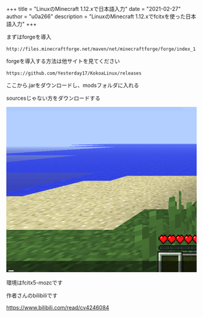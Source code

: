 +++
title = "LinuxのMinecraft 1.12.xで日本語入力"
date = "2021-02-27"
author = "u0a266"
description = "LinuxのMinecraft 1.12.xでfcitxを使った日本語入力"
+++

まずはforgeを導入

```url
http://files.minecraftforge.net/maven/net/minecraftforge/forge/index_1.12.2.html
```

forgeを導入する方法は他サイトを見てください

```url
https://github.com/Yesterday17/KokoaLinux/releases
```

ここから.jarをダウンロードし、modsフォルダに入れる

sourcesじゃない方をダウンロードする

<img src="/gif/minecraft.gif" title="gif">

環境はfcitx5-mozcです

作者さんのbilibiliです

https://www.bilibili.com/read/cv4246084
